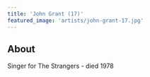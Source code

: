 ```yaml
---
title: 'John Grant (17)'
featured_image: 'artists/john-grant-17.jpg'
---
```


## About

Singer for The Strangers - died 1978
